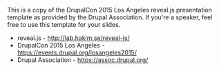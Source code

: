 This is a copy of the DrupalCon 2015 Los Angeles reveal.js presentation template
as provided by the Drupal Association. If you're a speaker, feel free to use
this template for your slides.

* reveal.js - http://lab.hakim.se/reveal-js/
* DrupalCon 2015 Los Angeles - https://events.drupal.org/losangeles2015/
* Drupal Association - https://assoc.drupal.org/
